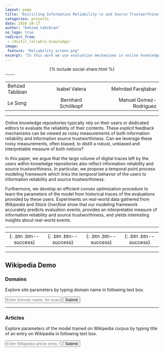 ```yaml
---
layout: page
title: "Distilling Information Reliability \n and Source Trustworthiness from Digital Traces"
categories: projects
date: 2016-10-17
author: "behzad_tabibian"
no_logo: true
redirect_from:
 - /distil_reliable_knowledge/
image:
 feature: "Reliability_screen.png"
excerpt: "In this work we use evaluation mechanisms in online knowledge platforms, like Wikipedia, to distill an interpretable measure of information reliability and source trustworthiness."
---
```

<div align="center">
{% include social-share.html %}
</div>
-----

|   |   |   |
| :------------- |:-------------:| -------------:|
| Behzad Tabibian       | Isabel Valera | Mehrdad Farajtabar |
| Le Song      | Bernhard Schölkopf     |   Manuel Gomez-Rodriguez  |

-----

<div class="notice .text-justify">
<p>
Online knowledge repositories typically rely on their users or dedicated editors to evaluate the reliability of their contents. These <i>explicit</i> feedback mechanisms can be viewed as noisy measurements of both information reliability and information source trustworthiness. Can we leverage these noisy measurements, often biased, to distill a robust, unbiased and interpretable measure of both notions?
</p>
<p>
In this paper, we argue that the large volume of digital traces left by the users within knowledge repositories also reflect information reliability and source trustworthiness. In particular, we propose a temporal point process modeling framework which links the <i>temporal</i> behavior of the users to information reliability and source
trustworthiness.
</p>
<p>
Furthermore, we develop an efficient convex optimization procedure to learn the parameters of the model from historical traces of the evaluations provided by these users. Experiments on real-world data gathered from <i>Wikipedia</i> and <i>Stack Overflow</i> show that our modeling framework accurately predicts evaluation events, provides an interpretable
measure of information reliability and source trustworthiness, and yields interesting insights about real-world events.
</p>
</div>

-----

|   |   |   |    |
| :-------------: |:-------------:|:-------------:| :-------------:|
| [<i class="fa fa-github-square fa-2x"></i>](https://onedrive.live.com/download?cid=712F893E56B9B053&resid=712F893E56B9B053%21105187&authkey=AOSpfWbzkkFlVek){: .btn .btn--success}  | [<i class="fa fa-file-pdf-o fa-2x"></i>](http://arxiv.org/abs/1610.07472){: .btn .btn--success}  | [<i class="fa fa-table fa-2x"></i>](https://onedrive.live.com/download?cid=712F893E56B9B053&resid=712F893E56B9B053%21105188&authkey=AIRYm2WFwWq7lCI){: .btn .btn--success} | [<i class="fa fa-slideshare fa-2x"></i>](https://onedrive.live.com/download?cid=712F893E56B9B053&resid=712F893E56B9B053%21106377&authkey=ALpQI7Sw7QYFc20){: .btn .btn--success}

-----

## Wikipedia Demo

### Domains

<p>
Explore site parameters by typing domain name in following text box.
</p>
<script src="https://cdnjs.cloudflare.com/ajax/libs/Chart.js/2.4.0/Chart.min.js"></script>
<script src="./js/chart.js"></script>
<script src="./js/requests.js"></script>

<p>
<form id="domainSearch" class=".generic-form" data-search-form >
  <input name="domainTxt" type="name" placeholder="Enter Domain name, for example bbc.co.uk, cnn.com, breitbart.com ..." data-search-input id="input-qt"/>
  <input type="submit"  id="query-sb" />
</form>
</p>
<div id="canvasContainerSource">
</div>

----

### Articles

<p>
Explore parameters of the model trained on Wikipedia corpus by typing title of an entry on Wikipedia in following text box.
</p>

<p>
<form id="articleSearch" class=".generic-form" data-search-form >
  <input name="articleTxt" type="name" placeholder="Enter Wikipedia article entry, for example Barack Obama, Prison Break,..." data-search-input id="input-qt"/>
  <input type="submit"  id="query-sb" />
</form>
</p>
<div id="canvasContainer">
</div>
